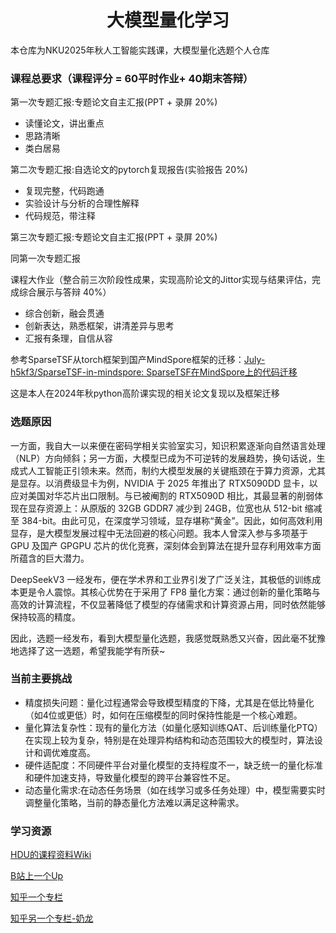 <center>
    <h1>大模型量化学习</h1>
</center>

本仓库为NKU2025年秋人工智能实践课，大模型量化选题个人仓库

### 课程总要求（课程评分 = 60平时作业+ 40期末答辩）

第一次专题汇报:专题论文自主汇报(PPT + 录屏  20%)

* 读懂论文，讲出重点
* 思路清晰
* 类白居易



第二次专题汇报:自选论文的pytorch复现报告(实验报告 20%)

- 复现完整，代码跑通
- 实验设计与分析的合理性解释
- 代码规范，带注释



第三次专题汇报:专题论文自主汇报(PPT + 录屏 20%)



同第一次专题汇报



课程大作业（整合前三次阶段性成果，实现高阶论文的Jittor实现与结果评估，完成综合展示与答辩 40%）

- 综合创新，融会贯通
- 创新表达，熟悉框架，讲清差异与思考
- 汇报有条理，自信从容



参考SparseTSF从torch框架到国产MindSpore框架的迁移：[July-h5kf3/SparseTSF-in-mindspore: SparseTSF在MindSpore上的代码迁移](https://github.com/July-h5kf3/SparseTSF-in-mindspore)



这是本人在2024年秋python高阶课实现的相关论文复现以及框架迁移



### 选题原因

一方面，我自大一以来便在密码学相关实验室实习，知识积累逐渐向自然语言处理（NLP）方向倾斜；另一方面，大模型已成为不可逆转的发展趋势，换句话说，生成式人工智能正引领未来。然而，制约大模型发展的关键瓶颈在于算力资源，尤其是显存。以消费级显卡为例，NVIDIA 于 2025 年推出了 RTX5090DD 显卡，以应对美国对华芯片出口限制。与已被阉割的 RTX5090D 相比，其最显著的削弱体现在显存资源上：从原版的 32GB GDDR7 减少到 24GB，位宽也从 512-bit 缩减至 384-bit。由此可见，在深度学习领域，显存堪称“黄金”。因此，如何高效利用显存，是大模型发展过程中无法回避的核心问题。我本人曾深入参与多项基于 GPU 及国产 GPGPU 芯片的优化竞赛，深刻体会到算法在提升显存利用效率方面所蕴含的巨大潜力。



DeepSeekV3 一经发布，便在学术界和工业界引发了广泛关注，其极低的训练成本更是令人震惊。其核心优势在于采用了 FP8 量化方案：通过创新的量化策略与高效的计算流程，不仅显著降低了模型的存储需求和计算资源占用，同时依然能够保持较高的精度。



因此，选题一经发布，看到大模型量化选题，我感觉既熟悉又兴奋，因此毫不犹豫地选择了这一选题，希望我能学有所获~

### 当前主要挑战

- 精度损失问题：量化过程通常会导致模型精度的下降，尤其是在低比特量化（如4位或更低）时，如何在压缩模型的同时保持性能是一个核心难题。
- 量化算法复杂性：现有的量化方法（如量化感知训练QAT、后训练量化PTQ）在实现上较为复杂，特别是在处理异构结构和动态范围较大的模型时，算法设计和调优难度高。
- 硬件适配度：不同硬件平台对量化模型的支持程度不一，缺乏统一的量化标准和硬件加速支持，导致量化模型的跨平台兼容性不足。
- 动态量化需求:在动态任务场景（如在线学习或多任务处理）中，模型需要实时调整量化策略，当前的静态量化方法难以满足这种需求。

### 学习资源

[HDU的课程资料Wiki](https://hdu-cs.wiki/3.AI%E6%A8%A1%E5%9D%97/3.10%E3%80%90LLM%E3%80%91%E5%A4%A7%E8%AF%AD%E8%A8%80%E6%A8%A1%E5%9E%8B/3.10.5LLM%E5%AE%9E%E6%93%8D%E9%A1%B9%E7%9B%AE/3.10.5.6Huggingface%E7%9A%84%E9%87%8F%E5%8C%96%E5%9F%BA%E7%A1%80.html)

[B站上一个Up](https://space.bilibili.com/18235884/lists/2887562?type=season)

[知乎一个专栏](https://zhuanlan.zhihu.com/p/557859725)

[知乎另一个专栏-奶龙](https://zhuanlan.zhihu.com/p/29140505773)
